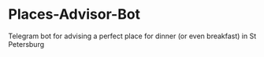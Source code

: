 # Places-Advisor-Bot
Telegram bot for advising a perfect place for dinner (or even breakfast) in St Petersburg
